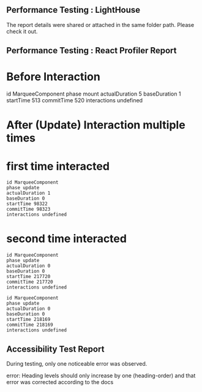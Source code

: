 
## Performance Testing : LightHouse

The report details were shared or attached in the same folder path. Please check it out. 


## Performance Testing : React Profiler Report

# Before Interaction 

 id MarqueeComponent
 phase mount
 actualDuration 5
 baseDuration 1
 startTime 513
 commitTime 520
 interactions undefined

 # After (Update) Interaction multiple times

   # first time interacted

    id MarqueeComponent
    phase update
    actualDuration 1
    baseDuration 0
    startTime 98322
    commitTime 98323
    interactions undefined


   # second time interacted

    id MarqueeComponent
    phase update
    actualDuration 0
    baseDuration 0
    startTime 217720
    commitTime 217720
    interactions undefined

    id MarqueeComponent
    phase update
    actualDuration 0
    baseDuration 0
    startTime 218169
    commitTime 218169
    interactions undefined

## Accessibility Test Report

During testing, only one noticeable error was observed. 

error: Heading levels should only increase by one (heading-order) and that error was corrected according to the docs